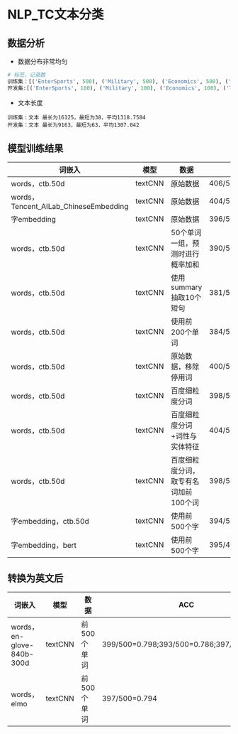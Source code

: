 # NLP_TC文本分类

## 数据分析

- 数据分布非常均匀

~~~python
# 标签，记录数
训练集：[('EnterSports', 500), ('Military', 500), ('Economics', 500), ('Technology', 500), ('Government', 500)]
开发集:[('EnterSports', 100), ('Military', 100), ('Economics', 100), ('Technology', 100), ('Government', 100)]
~~~

- 文本长度

~~~
训练集：文本 最长为16125，最短为38，平均1318.7584
开发集：文本 最长为9163，最短为63，平均1307.042
~~~

## 模型训练结果

| 词嵌入                                | 模型    | 数据                                  | ACC                                       |
| ------------------------------------- | ------- | ------------------------------------- | ----------------------------------------- |
| words，ctb.50d                        | textCNN | 原始数据                              | 406/500=0.812;399/500=0.798;402/500=0.804 |
| words，Tencent_AILab_ChineseEmbedding | textCNN | 原始数据                              | 404/500=0.808;412/500=0.824;403/500=0.806 |
| 字embedding                           | textCNN | 原始数据                              | 396/500=0.792;395/500=0.79;387/500=0.774  |
| words，ctb.50d                        | textCNN | 50个单词一组，预测时进行概率加和      | 390/500=0.78;392/500=0.784;401/500=0.802  |
| words，ctb.50d                        | textCNN | 使用summary抽取10个短句               | 381/500=0.762;370/500=0.74;378/500=0.756  |
| words，ctb.50d                        | textCNN | 使用前200个单词                       | 384/500=0.768;390/500=0.78;395/500=0.79   |
| words，ctb.50d                        | textCNN | 原始数据，移除停用词                  | 400/500=0.8;395/500=0.79;393/500=0.786    |
| words，ctb.50d                        | textCNN | 百度细粒度分词                        | 398/500=0.796;402/500=0.804;402/500=0.804 |
| words，ctb.50d                        | textCNN | 百度细粒度分词+词性与实体特征         | 404/500=0.808                             |
| words，ctb.50d                        | textCNN | 百度细粒度分词，取专有名词加前100个词 | 398/500=0.796;393/500=0.786;396/500=0.792 |
| 字embedding，ctb.50d                  | textCNN | 使用前500个字                         | 394/500=0.788;393/500=0.786;392/500=0.784 |
| 字embedding，bert                     | textCNN | 使用前500个字                         | 395/497=0.7948;400/497=0.8048             |

## 转换为英文后

| 词嵌入                    | 模型    | 数据        | ACC                                       |
| ------------------------- | ------- | ----------- | ----------------------------------------- |
| words，en-glove-840b-300d | textCNN | 前500个单词 | 399/500=0.798;393/500=0.786;397/500=0.794 |
| words，elmo               | textCNN | 前500个单词 | 397/500=0.794                             |